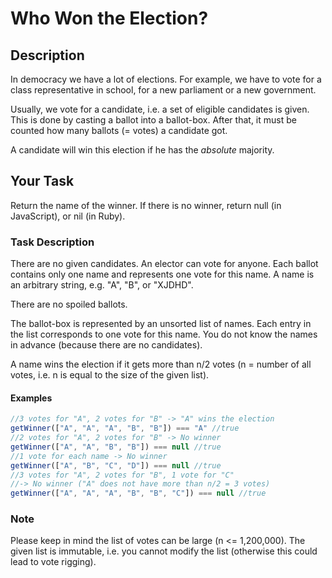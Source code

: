 # Who Won the Election?

## Description

In democracy we have a lot of elections. For example, we have to vote for a class representative in school, for a new parliament or a new government.

Usually, we vote for a candidate, i.e. a set of eligible candidates is given. This is done by casting a ballot into a ballot-box. After that, it must be counted how many ballots (= votes) a candidate got.

A candidate will win this election if he has the *absolute* majority.

## Your Task

Return the name of the winner. If there is no winner, return null (in JavaScript), or nil (in Ruby).

### Task Description

There are no given candidates. An elector can vote for anyone. Each ballot contains only one name and represents one vote for this name. A name is an arbitrary string, e.g. "A", "B", or "XJDHD".

There are no spoiled ballots.

The ballot-box is represented by an unsorted list of names. Each entry in the list corresponds to one vote for this name. You do not know the names in advance (because there are no candidates).

A name wins the election if it gets more than n/2 votes (n = number of all votes, i.e. n is equal to the size of the given list).

#### Examples

```js 
//3 votes for "A", 2 votes for "B" -> "A" wins the election
getWinner(["A", "A", "A", "B", "B"]) === "A" //true
//2 votes for "A", 2 votes for "B" -> No winner
getWinner(["A", "A", "B", "B"]) === null //true
//1 vote for each name -> No winner
getWinner(["A", "B", "C", "D"]) === null //true
//3 votes for "A", 2 votes for "B", 1 vote for "C"  
//-> No winner ("A" does not have more than n/2 = 3 votes)
getWinner(["A", "A", "A", "B", "B", "C"]) === null //true
```

### Note

Please keep in mind the list of votes can be large (n <= 1,200,000). The given list is immutable, i.e. you cannot modify the list (otherwise this could lead to vote rigging).
